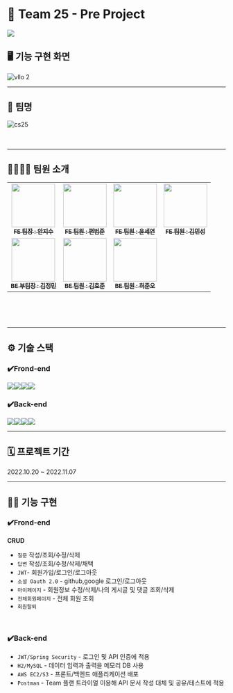# 📍 Team 25 - Pre Project
![](https://t1.daumcdn.net/cfile/tistory/9933A13359EAC02836)

## 🖥 기능 구현 화면
![vllo 2](https://user-images.githubusercontent.com/102123710/200273500-b32afe3e-e595-426b-9b2d-c3925574a6d6.GIF)

---

## 🏪 팀명
![cs25](https://user-images.githubusercontent.com/102123710/199809893-99135005-f7a2-4b17-a59b-726045f197f4.png)
<br />
<br />
<br />

---

## 👨‍👩‍👧‍👦 팀원 소개
<!-- ALL-CONTRIBUTORS-LIST:START - Do not remove or modify this section -->
<!-- prettier-ignore-start -->
<!-- markdownlint-disable -->
<table>
  <tbody>
    <tr>
      <td align="center"><a href="https://github.com/anjigu"><img src="https://avatars.githubusercontent.com/u/102123710?v=4" width="100px;" alt=""/><br /><sub><b>FE 팀장 : 안지수</b></sub></a><br /></td>
      <td align="center"><a href="https://github.com/joon-github"><img src="https://avatars.githubusercontent.com/u/104752645?v=4" width="100px;" alt=""/><br /><sub><b>FE 팀원 : 편범준</b></sub></a><br /></td>
      <td align="center"><a href="https://github.com/sharon-youn"><img src="https://avatars.githubusercontent.com/u/107899923?v=4" width="100px;" alt=""/><br /><sub><b>FE 팀원 : 윤세연</b></sub></a><br /></td>
      <td align="center"><a href="https://github.com/MinSeongKiim"><img src="https://avatars.githubusercontent.com/u/55015415?v=4" width="100px;" alt=""/><br /><sub><b>FE 팀원 : 김민성</b></sub></a><br /></td>
     <tr/>
      <td align="center"><a href="https://github.com/jaybknd"><img src="https://avatars.githubusercontent.com/u/107941815?v=4" width="100px;" alt=""/><br /><sub><b>BE 부팀장 : 김정민</b></sub></a><br /></td>
      <td align="center"><a href="https://github.com/hyojoonm"><img src="https://avatars.githubusercontent.com/u/105473305?v=4" width="100px;" alt=""/><br /><sub><b>BE 팀원 : 김효준</b></sub></a><br /></td>
      <td align="center"><a href="https://github.com/junohheo"><img src="https://avatars.githubusercontent.com/u/107922900?v=4" width="100px;" alt=""/><br /><sub><b>BE 팀원 : 허준오</b></sub></a><br /></td>
    </tr>
  </tbody>
</table>
<br />
<br />
<br />

---

## ⚙️ 기술 스택
### ✔️Frond-end
<img src="https://img.shields.io/badge/React-61DAFB?style=for-the-badge&logo=React&logoColor=black"><img src="https://img.shields.io/badge/Css-1572B6?style=for-the-badge&logo=Css&logoColor=white"><img src="https://img.shields.io/badge/Redux-764ABC?style=for-the-badge&logo=Redux&logoColor=purple"><img src="https://img.shields.io/badge/Next.js-000000?style=for-the-badge&logo=Next.js&logoColor=white">
### ✔️Back-end
<img src="https://img.shields.io/badge/Spring-6DB33F?style=for-the-badge&logo=Spring&logoColor=green"><img src="https://img.shields.io/badge/Spring Boot-6DB33F?style=for-the-badge&logo=Spring Boot&logoColor=yellow"><img src="https://img.shields.io/badge/My SQL-white?style=for-the-badge&logo=#4479A1&logoColor=white"><img src="https://img.shields.io/badge/H2 Database-004088?style=for-the-badge"> 

---

## 🗓 프로젝트 기간
2022.10.20 ~ 2022.11.07

---

## ✍🏻 기능 구현
### ✔️Frond-end
**CRUD**
*  `질문` 작성/조회/수정/삭제
* `답변` 작성/조회/수정/삭제/채택
* `JWT`- 회원가입/로그인/로그아웃
* `소셜 Oauth 2.0` - github,google 로그인/로그아웃
* `마이페이지` - 회원정보 수정/삭제/나의 게시글 및 댓글 조회/삭제
* `전체회원페이지` - 전체 회원 조회
* `회원탈퇴`
<br />

### ✔️Back-end
* `JWT/Spring Security` - 로그인 및 API 인증에 적용
* `H2/MySQL` - 데이터 입력과 출력을 메모리 DB 사용
* `AWS EC2/S3` - 프론트/백엔드 애플리케이션 배포
* `Postman` - Team 플랜 트라이얼 이용해 API 문서 작성 대체 및 공유/테스트에 적용
</ul>





